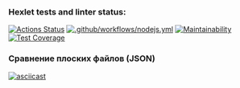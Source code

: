 ### Hexlet tests and linter status:
[![Actions Status](https://github.com/jennet-b/frontend-project-46/actions/workflows/hexlet-check.yml/badge.svg)](https://github.com/jennet-b/frontend-project-46/actions)
[![.github/workflows/nodejs.yml](https://github.com/jennet-b/frontend-project-46/actions/workflows/nodejs.yml/badge.svg)](https://github.com/jennet-b/frontend-project-46/actions/workflows/nodejs.yml)
[![Maintainability](https://api.codeclimate.com/v1/badges/eeeee6205fbd002694fb/maintainability)](https://codeclimate.com/github/jennet-b/frontend-project-46/maintainability)
[![Test Coverage](https://api.codeclimate.com/v1/badges/eeeee6205fbd002694fb/test_coverage)](https://codeclimate.com/github/jennet-b/frontend-project-46/test_coverage)

### Сравнение плоских файлов (JSON)
[![asciicast](https://asciinema.org/a/ASRJge6QtMIjzPb4WIS7Qv8p8.svg)](https://asciinema.org/a/ASRJge6QtMIjzPb4WIS7Qv8p8)
